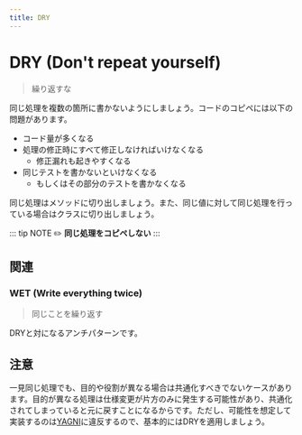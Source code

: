 ```yaml
---
title: DRY
---
```


# DRY (Don't repeat yourself)
> 繰り返すな

同じ処理を複数の箇所に書かないようにしましょう。コードのコピペには以下の問題があります。

- コード量が多くなる
- 処理の修正時にすべて修正しなければいけなくなる
  - 修正漏れも起きやすくなる
- 同じテストを書かないといけなくなる
  - もしくはその部分のテストを書かなくなる

同じ処理はメソッドに切り出しましょう。また、同じ値に対して同じ処理を行っている場合はクラスに切り出しましょう。

::: tip NOTE
:pencil2: **同じ処理をコピペしない**
:::

## 関連
### WET (Write everything twice)
> 同じことを繰り返す

DRYと対になるアンチパターンです。

## 注意
一見同じ処理でも、目的や役割が異なる場合は共通化すべきでないケースがあります。目的が異なる処理は仕様変更が片方のみに発生する可能性があり、共通化されてしまっていると元に戻すことになるからです。ただし、可能性を想定して実装するのは[YAGNI](YAGNI.md)に違反するので、基本的にはDRYを適用しましょう。
